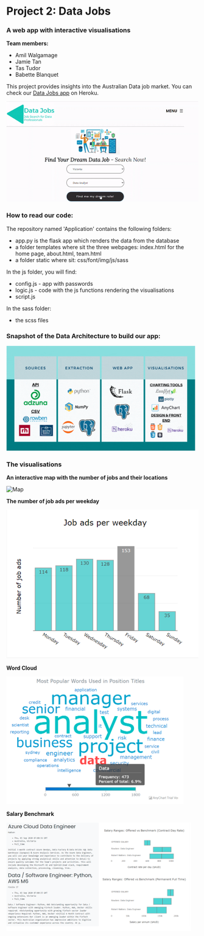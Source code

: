 # Project 2: Data Jobs #
### A web app with interactive visualisations ###

**Team members:**
- Amil Walgamage
- Jamie Tan
- Tas Tudor
- Babette Blanquet

This project provides insights into the Australian Data job market. You can check our [Data Jobs app](https://datajobs-au.herokuapp.com/) on Heroku.

![App](Application/static/img/website-gif.gif)

### How to read our code: ###

The repository named 'Application' contains the following folders:
- app.py is the flask app which renders the data from the database
- a folder templates where sit the three webpages: index.html for the home page, about.html, team.html
- a folder static where sit: css/font/img/js/sass

In the js folder, you will find:
- config.js - app with passwords
- logic.js - code with the js functions rendering the visualisations
- script.js

In the sass folder:
- the scss files

### Snapshot of the Data Architecture to build our app: ###

![DataArchitecture](Application/static/img/dataArchitecture.PNG)

### The visualisations ###

**An interactive map with the number of jobs and their locations**

![Map](Application/static/img/map-1loop.gif)

**The number of job ads per weekday**

![jobAdsWeekday](Application/static/img/weekdays.PNG)

**Word Cloud**

![WordCloud](Application/static/img/wordcloud.PNG)

**Salary Benchmark**

![Benchmark](Application/static/img/benchmark.PNG)

